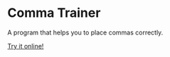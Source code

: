 # Comma Trainer

A program that helps you to place commas correctly.



[Try it online!](https://srtobi.github.io/comma-trainer/docs)